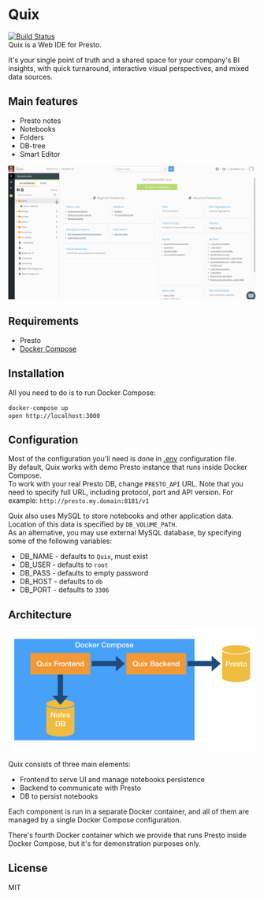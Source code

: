 # Quix
[![Build Status](https://travis-ci.com/wix-incubator/quix.svg?branch=master)](https://travis-ci.com/wix-incubator/quix)
<br />
Quix is a Web IDE for Presto.

It's your single point of truth and a shared space for your company's BI insights, with quick turnaround, interactive visual perspectives, and mixed data sources.<br />

## Main features

* Presto notes
* Notebooks
* Folders
* DB-tree
* Smart Editor

![](docs/flow.gif)

## Requirements
* Presto
* [Docker Compose](https://docs.docker.com/compose/install/)

 
## Installation

All you need to do is to run Docker Compose:
```
docker-compose up
open http://localhost:3000
```

## Configuration

Most of the configuration you'll need is done in [.env](./.env) configuration file. <br />
By default, Quix works with demo Presto instance that runs inside Docker Compose. <br />
To work with your real Presto DB, change `PRESTO_API` URL.
Note that you need to specify full URL, including protocol, port and API version. For example: `http://presto.my.domain:8181/v1`

Quix also uses MySQL to store notebooks and other application data. Location of this data is specified by `DB_VOLUME_PATH`. <br />
As an alternative, you may use external MySQL database, by specifying some of the following variables:
* DB_NAME - defaults to `Quix`, must exist
* DB_USER - defaults to `root`
* DB_PASS - defaults to empty password
* DB_HOST - defaults to `db`
* DB_PORT - defaults to `3306`

## Architecture

![](docs/architecture.png)

Quix consists of three main elements:

* Frontend to serve UI and manage notebooks persistence
* Backend to communicate with Presto
* DB to persist notebooks

Each component is run in a separate Docker container, and all of them are managed by a single Docker Compose configuration. 

There's fourth Docker container which we provide that runs Presto inside Docker Compose, but it's for demonstration purposes only.

## License
MIT
